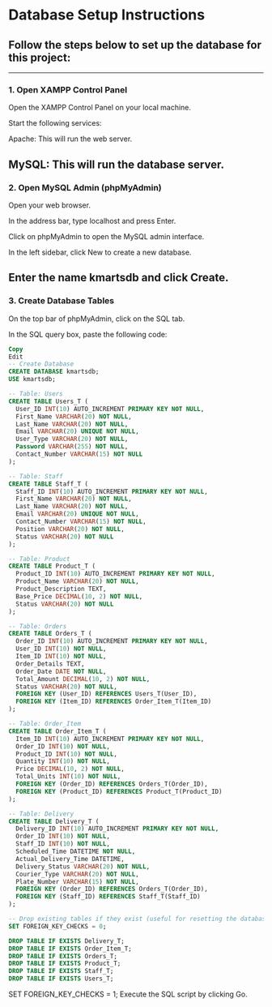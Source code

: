 # Database Setup Instructions
## Follow the steps below to set up the database for this project:
---
### 1. Open XAMPP Control Panel
Open the XAMPP Control Panel on your local machine.

Start the following services:

Apache: This will run the web server.

MySQL: This will run the database server.
---
### 2. Open MySQL Admin (phpMyAdmin)
Open your web browser.

In the address bar, type localhost and press Enter.

Click on phpMyAdmin to open the MySQL admin interface.

In the left sidebar, click New to create a new database.

Enter the name kmartsdb and click Create.
---
### 3. Create Database Tables
On the top bar of phpMyAdmin, click on the SQL tab.

In the SQL query box, paste the following code:

```sql
Copy
Edit
-- Create Database
CREATE DATABASE kmartsdb;
USE kmartsdb;

-- Table: Users
CREATE TABLE Users_T (
  User_ID INT(10) AUTO_INCREMENT PRIMARY KEY NOT NULL,
  First_Name VARCHAR(20) NOT NULL,
  Last_Name VARCHAR(20) NOT NULL,
  Email VARCHAR(20) UNIQUE NOT NULL,
  User_Type VARCHAR(20) NOT NULL,
  Password VARCHAR(255) NOT NULL,
  Contact_Number VARCHAR(15) NOT NULL
);

-- Table: Staff
CREATE TABLE Staff_T (
  Staff_ID INT(10) AUTO_INCREMENT PRIMARY KEY NOT NULL,
  First_Name VARCHAR(20) NOT NULL,
  Last_Name VARCHAR(20) NOT NULL,
  Email VARCHAR(20) UNIQUE NOT NULL,
  Contact_Number VARCHAR(15) NOT NULL,
  Position VARCHAR(20) NOT NULL,
  Status VARCHAR(20) NOT NULL
);

-- Table: Product
CREATE TABLE Product_T (
  Product_ID INT(10) AUTO_INCREMENT PRIMARY KEY NOT NULL,
  Product_Name VARCHAR(20) NOT NULL,
  Product_Description TEXT,
  Base_Price DECIMAL(10, 2) NOT NULL,
  Status VARCHAR(20) NOT NULL
);

-- Table: Orders
CREATE TABLE Orders_T (
  Order_ID INT(10) AUTO_INCREMENT PRIMARY KEY NOT NULL,
  User_ID INT(10) NOT NULL,
  Item_ID INT(10) NOT NULL,
  Order_Details TEXT,
  Order_Date DATE NOT NULL,
  Total_Amount DECIMAL(10, 2) NOT NULL,
  Status VARCHAR(20) NOT NULL,
  FOREIGN KEY (User_ID) REFERENCES Users_T(User_ID),
  FOREIGN KEY (Item_ID) REFERENCES Order_Item_T(Item_ID)
);

-- Table: Order_Item
CREATE TABLE Order_Item_T (
  Item_ID INT(10) AUTO_INCREMENT PRIMARY KEY NOT NULL,
  Order_ID INT(10) NOT NULL,
  Product_ID INT(10) NOT NULL,
  Quantity INT(10) NOT NULL,
  Price DECIMAL(10, 2) NOT NULL,
  Total_Units INT(10) NOT NULL,
  FOREIGN KEY (Order_ID) REFERENCES Orders_T(Order_ID),
  FOREIGN KEY (Product_ID) REFERENCES Product_T(Product_ID)
);

-- Table: Delivery
CREATE TABLE Delivery_T (
  Delivery_ID INT(10) AUTO_INCREMENT PRIMARY KEY NOT NULL,
  Order_ID INT(10) NOT NULL,
  Staff_ID INT(10) NOT NULL,
  Scheduled_Time DATETIME NOT NULL,
  Actual_Delivery_Time DATETIME,
  Delivery_Status VARCHAR(20) NOT NULL,
  Courier_Type VARCHAR(20) NOT NULL,
  Plate_Number VARCHAR(15) NOT NULL,
  FOREIGN KEY (Order_ID) REFERENCES Orders_T(Order_ID),
  FOREIGN KEY (Staff_ID) REFERENCES Staff_T(Staff_ID)
);

-- Drop existing tables if they exist (useful for resetting the database)
SET FOREIGN_KEY_CHECKS = 0;

DROP TABLE IF EXISTS Delivery_T;
DROP TABLE IF EXISTS Order_Item_T;
DROP TABLE IF EXISTS Orders_T;
DROP TABLE IF EXISTS Product_T;
DROP TABLE IF EXISTS Staff_T;
DROP TABLE IF EXISTS Users_T;

```

SET FOREIGN_KEY_CHECKS = 1;
Execute the SQL script by clicking Go.